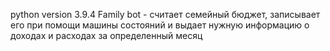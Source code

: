 python version 3.9.4
Family bot - считает семейный бюджет, записывает его при помощи машины состояний и выдает нужную информацию о доходах и расходах за определенный месяц
